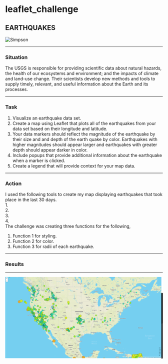 # leaflet_challenge

## EARTHQUAKES

![Simpson](https://media.giphy.com/media/xT5LMuRbEiz9ZuhMME/giphy.gif)<br>
<hr>

### Situation<br>
The USGS is responsible for providing scientific data about natural hazards, the health of our ecosystems and environment; and the impacts of climate and land-use change. Their scientists develop new methods and tools to supply timely, relevant, and useful information about the Earth and its processes.<br>
<hr>

### Task<br>
1. Visualize an earthquake data set.<br>
2. Create a map using Leaflet that plots all of the earthquakes from your data set based on their longitude and latitude.<br>
3. Your data markers should reflect the magnitude of the earthquake by their size and and depth of the earth quake by color. Earthquakes with higher magnitudes should appear larger and earthquakes with greater depth should appear darker in color.<br>
4. Include popups that provide additional information about the earthquake when a marker is clicked.<br>
5. Create a legend that will provide context for your map data.<br>

<hr>

### Action<br>
I used the following tools to create my map displaying earthquakes that took place in the last 30 days.<br>
1.<br>
2.<br>
3.<br>
4.<br>
The challenge was creating three functions for the following,<br> 
1. Function 1 for styling.<br>
2. Function 2 for color.<br>
3. Function 3 for radii of each earthquake.<br>

<hr>

### Results<br>

<hr>

![Hab's Map](https://github.com/llhabers/leaflet_challenge/blob/main/Leaflet-Step-1/Images/7-Hab_Map.png)